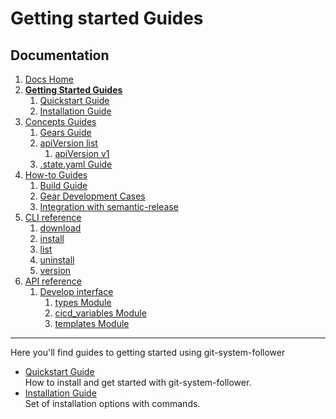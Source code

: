 # Getting started Guides
## Documentation
1. [Docs Home](docs_home.md)
2. **[Getting Started Guides](getting_started.md)**  
   1. [Quickstart Guide](getting_started/quickstart.md)
   2. [Installation Guide](getting_started/installation.md)
3. [Concepts Guides](concepts.md)  
   1. [Gears Guide](concepts/gears.md)
   2. [apiVersion list](concepts/api_version_list.md)
      1. [apiVersion v1](concepts/api_version_list/v1.md) 
   3. [.state.yaml Guide](concepts/state.md)
4. [How-to Guides](how_to.md)  
   1. [Build Guide](how_to/build.md)
   2. [Gear Development Cases](how_to/gear_development_cases.md)
   3. [Integration with semantic-release](how_to/integration_with_semantic_release.md)
5. [CLI reference](cli_reference.md) 
   1. [download](cli_reference/download.md)
   2. [install](cli_reference/install.md) 
   3. [list](cli_reference/list.md)
   4. [uninstall](cli_reference/uninstall.md)
   5. [version](cli_reference/version.md)
6. [API reference](api_reference.md)  
   1. [Develop interface](api_reference/develop_interface.md)  
      1. [types Module](api_reference/develop_interface/types.md)
      2. [cicd_variables Module](api_reference/develop_interface/cicd_variables.md)
      3. [templates Module](api_reference/develop_interface/templates.md)

---

Here you'll find guides to getting started using git-system-follower


* [Quickstart Guide](getting_started/quickstart.md)  
How to install and get started with git-system-follower.
* [Installation Guide](getting_started/installation.md)  
Set of installation options with commands.
